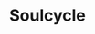 ---
ee_id: '4388'
site: '1'
type: '2'
long_id: 2017-039 Soulcycle
url: 2017-039-soulcycle
title: Soulcycle
year: '2017'
medium: Inkjet on canvas (x3)
commission:
add_credit:
dims: 108 x 36 in
pitch:
ps:
live_url:
related:
youtube:
imgs: 2018-039-soulcycle-database-01.jpg
subheading:
year2: '2017'
download:
add_credits:
related_code:
layout: things-i-made
---